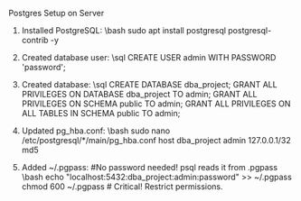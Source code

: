  Postgres Setup on Server
1. Installed PostgreSQL:
   \bash
   sudo apt install postgresql postgresql-contrib -y

2. Created database user:
   \sql
   CREATE USER admin WITH PASSWORD 'password';

3. Created database:
   \sql
   CREATE DATABASE dba_project;
   GRANT ALL PRIVILEGES ON DATABASE dba_project TO admin;
   GRANT ALL PRIVILEGES ON SCHEMA public TO admin;
   GRANT ALL PRIVILEGES ON ALL TABLES IN SCHEMA public TO admin;

4. Updated pg_hba.conf:
   \bash
   sudo nano /etc/postgresql/*/main/pg_hba.conf
   host    dba_project    admin    127.0.0.1/32    md5

5. Added ~/.pgpass:
   #No password needed! psql reads it from .pgpass
   \bash
   echo "localhost:5432:dba_project:admin:password" >> ~/.pgpass
   chmod 600 ~/.pgpass  # Critical! Restrict permissions.
